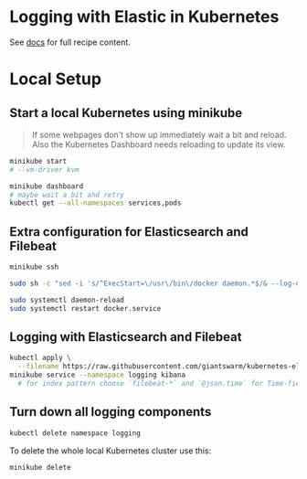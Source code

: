 # Logging with Elastic in Kubernetes

See [docs](docs/index.md) for full recipe content.

# Local Setup

## Start a local Kubernetes using minikube

> If some webpages don't show up immediately wait a bit and reload. Also the Kubernetes Dashboard needs reloading to update its view.

```bash
minikube start
# --vm-driver kvm

minikube dashboard
# maybe wait a bit and retry
kubectl get --all-namespaces services,pods
```

## Extra configuration for Elasticsearch and Filebeat

```bash
minikube ssh

sudo sh -c "sed -i 's/^ExecStart=\/usr\/bin\/docker daemon.*$/& --log-opt labels=io.kubernetes.container.hash,io.kubernetes.container.name,io.kubernetes.pod.name,io.kubernetes.pod.namespace,io.kubernetes.pod.uid/' /etc/systemd/system/docker.service"

sudo systemctl daemon-reload
sudo systemctl restart docker.service
```

## Logging with Elasticsearch and Filebeat

```bash
kubectl apply \
  --filename https://raw.githubusercontent.com/giantswarm/kubernetes-elastic-stack/master/manifests-all.yaml
minikube service --namespace logging kibana
  # for index pattern choose `filebeat-*` and `@json.time` for Time-field name
```

## Turn down all logging components

```bash
kubectl delete namespace logging
```

To delete the whole local Kubernetes cluster use this:

```bash
minikube delete
```
